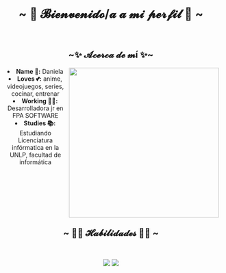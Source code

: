 <body>
  <center>
<h1 align="center">~ 💜 𝓑𝓲𝓮𝓷𝓿𝓮𝓷𝓲𝓭𝓸/𝓪 𝓪 𝓶𝓲 𝓹𝓮𝓻𝓯𝓲𝓵 💜 ~</h1>
<br>
<h2 align="center">  ~✨ 𝓐𝓬𝓮𝓻𝓬𝓪 𝓭𝓮 𝓶í ✨~  </h2>
  <div align="center">
    <img src="https://i.pinimg.com/originals/0b/9f/43/0b9f439f378a91079f60687ba1157978.gif" style="width:350px" align="right">
  </div>
<li>
     <b>Name 👤:</b> Daniela
</li>
<li>
    <b>Loves 💕:</b> anime, videojuegos, series, cocinar, entrenar
</li>
<li>
    <b>Working 👩‍💻:</b> Desarrolladora jr en FPA SOFTWARE
</li>
<li>
    <b>Studies 📚:</b> Estudiando Licenciatura infórmatica en la UNLP, facultad de informática
</li>
<br><br><br>

<br><br><br>
<div>
<h2 align="center">            ~ 👩‍💻 𝓗𝓪𝓫𝓲𝓵𝓲𝓭𝓪𝓭𝓮𝓼 👩‍💻 ~</h2>
 <br>
<p>
  <div align="center">
    <img src="https://github-readme-stats.vercel.app/api/top-langs/?username=Piggypink8&theme=monokai&hide_border=false&include_all_commits=false&count_private=false&layout=compact"/> 
    <img src="https://github-readme-streak-stats.herokuapp.com/?user=Piggypink8&theme=monokai&hide_border=false" /> 
  </div>
  <br>
  <br>
</div>
</center>
<!-- <a href="https://github.com/Zhenye-Na/DA-RNN">
  <img align="center" src="https://github-readme-stats.vercel.app/api/pin/?username=Piggypink8&repo=Orientacion-a-objetos-1&show_icons=true&line_height=27&title_color=6aa6f8&text_color=8a919a&icon_color=6aa6f8&bg_color=22272e" alt="DA-RNN" />
</a> -->
</body>

<!-- Proudly created with GPRM ( https://gprm.itsvg.in ) -->
